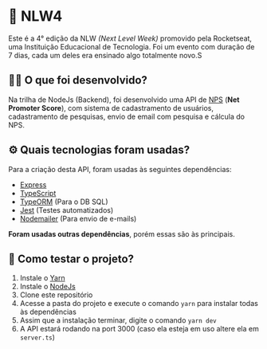 
# 🚀 NLW4

Este é a 4° edição da NLW _(Next Level Week)_ promovido pela Rocketseat, uma Instituição Educacional de Tecnologia. Foi um evento com duração de 7 dias, cada um deles era ensinado algo totalmente novo.S

## 👨‍💻 O que foi desenvolvido?

Na trilha de NodeJs (Backend), foi desenvolvido uma API de [NPS](https://pt.wikipedia.org/wiki/Net_Promoter_Score) (**Net Promoter Score**), com sistema de cadastramento de usuários, cadastramento de pesquisas, envio de email com pesquisa e cálcula do NPS.

## ⚙ Quais tecnologias foram usadas?

Para a criação desta API, foram usadas às seguintes dependências:

- [Express](https://expressjs.com/pt-br/)
- [TypeScript](https://www.typescriptlang.org/)
- [TypeORM](https://typeorm.io/#/) (Para o DB SQL)
- [Jest](https://jestjs.io/) (Testes automatizados)
- [Nodemailer](https://nodemailer.com/about/) (Para envio de e-mails)

**Foram usadas outras dependências**, porém essas são às principais.


## 📁 Como testar o projeto?

1. Instale o [Yarn](https://yarnpkg.com/)
2. Instale o [NodeJs](https://nodejs.org/en/)
3. Clone este repositório
4. Acesse a pasta do projeto e execute o comando `yarn` para instalar todas às dependências
5. Assim que a instalação terminar, digite o comando `yarn dev`
6. A API estará rodando na port 3000 (caso ela esteja em uso altere ela em `server.ts`)


